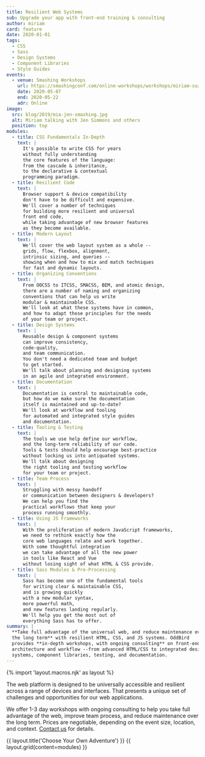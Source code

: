 ```yaml
---
title: Resilient Web Systems
sub: Upgrade your app with front-end training & consulting
author: miriam
card: feature
date: 2020-01-01
tags:
  - CSS
  - Sass
  - Design Systems
  - Component Libraries
  - Style Guides
events:
  - venue: Smashing Workshops
    url: https://smashingconf.com/online-workshops/workshops/miriam-suzanne
    date: 2020-05-07
    end: 2020-05-22
    adr: Online
image:
  src: blog/2019/mia-jen-smashing.jpg
  alt: Miriam talking with Jen Simmons and others
  position: top
modules:
  - title: CSS Fundamentals In-Depth
    text: |
      It's possible to write CSS for years
      without fully understanding
      the core features of the language:
      from the cascade & inheritance,
      to the declarative & contextual
      programming paradigm.
  - title: Resilient Code
    text: |
      Browser support & device compatibility
      don't have to be difficult and expensive.
      We'll cover a number of techniques
      for building more resilient and universal
      front end code,
      while taking advantage of new browser features
      as they become available.
  - title: Modern Layout
    text: |
      We'll cover the web layout system as a whole --
      grids, flow, flexbox, alignment,
      intrinsic sizing, and queries --
      showing when and how to mix and match techniques
      for fast and dynamic layouts.
  - title: Organizing Conventions
    text: |
      From OOCSS to ITCSS, SMACSS, BEM, and atomic design,
      there are a number of naming and organizing
      conventions that can help us write
      modular & maintainable CSS.
      We'll look at what these systems have in common,
      and how to adapt those principles for the needs
      of your team or project.
  - title: Design Systems
    text: |
      Reusable design & component systems
      can improve consistency,
      code-quality,
      and team communication.
      You don't need a dedicated team and budget
      to get started.
      We'll talk about planning and designing systems
      in an agile and integrated environment.
  - title: Documentation
    text: |
      Documentation is central to maintainable code,
      but how do we make sure the documentation
      itself is maintained and up-to-date?
      We'll look at workflow and tooling
      for automated and integrated style guides
      and documentation.
  - title: Tooling & Testing
    text: |
      The tools we use help define our workflow,
      and the long-term reliability of our code.
      Tools & tests should help encourage best-practice
      without locking us into antiquated systems.
      We'll talk about designing
      the right tooling and testing workflow
      for your team or project.
  - title: Team Process
    text: |
      Struggling with messy handoff
      or communication between designers & developers?
      We can help you find the
      practical workflows that keep your
      process running smoothly.
  - title: Using JS Frameworks
    text: |
      With the proliferation of modern JavaScript frameworks,
      we need to rethink exactly how the
      core web languages relate and work together.
      With some thoughtful integration
      we can take advantage of all the new power
      in tools like React and Vue
      without losing sight of what HTML & CSS provide.
  - title: Sass Modules & Pre-Processing
    text: |
      Sass has become one of the fundamental tools
      for writing clear & maintainable CSS,
      and is growing quickly
      with a new modular syntax,
      more powerful math,
      and new features landing regularly.
      We'll help you get the most out of
      everything Sass has to offer.
summary: |
  **Take full advantage of the universal web, and reduce maintenance over
  the long term** with resilient HTML, CSS, and JS systems. OddBird
  provides **in-depth workshops, with ongoing consulting** on front-end
  architecture and workflow --from advanced HTML/CSS to integrated design
  systems, component libraries, testing, and documentation.
---
```


{% import 'layout.macros.njk' as layout %}

The web platform is designed to be universally accessible and resilient
across a range of devices and interfaces. That presents a unique set of
challenges and opportunities for our web applications.

We offer 1-3 day workshops with ongoing consulting to help you take full
advantage of the web, improve team process, and reduce maintenance over
the long term. Prices are negotiable,
depending on the event size, location, and context.
[Contact us](/contact/) for details.

{{ layout.title('Choose Your Own Adventure') }}
{{ layout.grid(content=modules) }}
